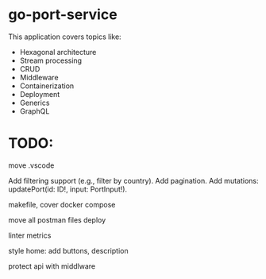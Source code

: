 # go-port-service
This application covers topics like:
- Hexagonal architecture
- Stream processing
- CRUD
- Middleware
- Containerization
- Deployment
- Generics
- GraphQL

# TODO:
move .vscode

Add filtering support (e.g., filter by country).
Add pagination.
Add mutations: updatePort(id: ID!, input: PortInput!).

makefile, cover
docker compose

move all postman files
deploy

linter
metrics

style home: add buttons, description

protect api with middlware